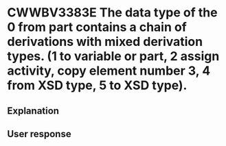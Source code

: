 # CWWBV3383E The data type of the 0 from part contains a chain of derivations with mixed derivation types. (1 to variable or part, 2 assign activity, copy element number 3, 4 from XSD type, 5 to XSD type).

## Explanation

## User response